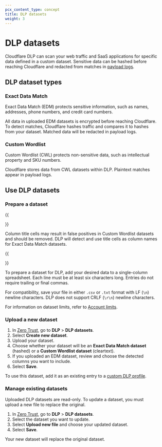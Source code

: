 ```yaml
---
pcx_content_type: concept
title: DLP datasets
weight: 3
---
```


# DLP datasets

Cloudflare DLP can scan your web traffic and SaaS applications for specific data defined in a custom dataset. Sensitive data can be hashed before reaching Cloudflare and redacted from matches in [payload logs](/cloudflare-one/policies/data-loss-prevention/dlp-policies/payload-logging/).

## DLP dataset types

### Exact Data Match

Exact Data Match (EDM) protects sensitive information, such as names, addresses, phone numbers, and credit card numbers.

All data in uploaded EDM datasets is encrypted before reaching Cloudflare. To detect matches, Cloudflare hashes traffic and compares it to hashes from your dataset. Matched data will be redacted in payload logs.

### Custom Wordlist

Custom Wordlist (CWL) protects non-sensitive data, such as intellectual property and SKU numbers.

Cloudflare stores data from CWL datasets within DLP. Plaintext matches appear in payload logs.

## Use DLP datasets

### Prepare a dataset

{{<Aside type="warning" header="Title cells">}}

Column title cells may result in false positives in Custom Wordlist datasets and should be removed. DLP will detect and use title cells as column names for Exact Data Match datasets.

{{</Aside>}}

To prepare a dataset for DLP, add your desired data to a single-column spreadsheet. Each line must be at least six characters long. Entries do not require trailing or final commas.

For compatibility, save your file in either `.csv` or `.txt` format with LF (`\n`) newline characters. DLP does not support CRLF (`\r\n`) newline characters.

For information on dataset limits, refer to [Account limits](/cloudflare-one/account-limits/#data-loss-prevention-dlp).

### Upload a new dataset

1. In [Zero Trust](https://one.dash.cloudflare.com/), go to **DLP** > **DLP datasets**.
2. Select **Create new dataset**.
3. Upload your dataset.
4. Choose whether your dataset will be an **Exact Data Match dataset** (hashed) or a **Custom Wordlist dataset** (cleartext).
5. If you uploaded an EDM dataset, review and choose the detected columns you want to include.
6. Select **Save**.

To use this dataset, add it as an existing entry to a [custom DLP profile](/cloudflare-one/policies/data-loss-prevention/dlp-profiles/#build-a-custom-profile).

### Manage existing datasets

Uploaded DLP datasets are read-only. To update a dataset, you must upload a new file to replace the original.

1. In [Zero Trust](https://one.dash.cloudflare.com/), go to **DLP** > **DLP datasets**.
2. Select the dataset you want to update.
3. Select **Upload new file** and choose your updated dataset.
4. Select **Save**.

Your new dataset will replace the original dataset.
